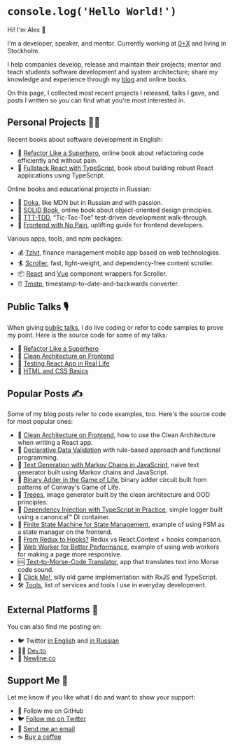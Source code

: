 # `console.log('Hello World!')`

Hi! I'm Alex 👋

I'm a developer, speaker, and mentor. Currently working at [0+X](https://0x.se) and living in Stockholm.

I help companies develop, release and maintain their projects; mentor and teach students software development and system architecture; share my knowledge and experience through my [blog](https://github.com/bespoyasov/www) and online books.

On this page, I collected most recent projects I released, talks I gave, and posts I written so you can find what you're most interested in.

## Personal Projects 🧑‍💻

Recent books about software development in English:

- 🦸 [Refactor Like a Superhero](https://github.com/bespoyasov/refactor-like-a-superhero-online-book), online book about refactoring code efficiently and without pain.
- 🦄 [Fullstack React with TypeScript](https://www.newline.co/fullstack-react-with-typescript), book about building robust React applications using TypeScript.

Online books and educational projects in Russian:

- 🐶 [Doka](https://github.com/doka-guide/content), like MDN but in Russian and with passion.
- 🧱 [SOLID Book](https://github.com/open-tech-authors/solid), online book about object-oriented design principles.
- 🔬 [TTT-TDD](https://github.com/bespoyasov/ttt-tdd), “Tic-Tac-Toe” test-driven development walk-through.
- 💊 [Frontend with No Pain](https://github.com/bespoyasov/front-not-pain), uplifting guide for frontend developers.

Various apps, tools, and npm packages:

- 💰 [Tzlvt](https://fuckgrechka.ru/tzlvt/), finance management mobile app based on web technologies.
- 🏄 [Scroller](https://github.com/bespoyasov/scroller), fast, light-weight, and dependency-free content scroller.
- 📦 [React](https://github.com/bespoyasov/react-scroller) and [Vue](https://github.com/bespoyasov/vue-scroller) component wrappers for Scroller.
- ⏰ [Tmstp](https://github.com/bespoyasov/tmstmp), timestamp-to-date-and-backwards converter.

## Public Talks 🎙

When giving [public talks](https://bespoyasov.me/talks/), I do live coding or refer to code samples to prove my point. Here is the source code for some of my talks:

- 🦸 [Refactor Like a Superhero](https://github.com/bespoyasov/refactor-like-a-superhero-talk)
- 🧼 [Clean Architecture on Frontend](https://github.com/bespoyasov/frontend-clean-architecture)
- 🧪 [Testing React App in Real Life](https://github.com/bespoyasov/testing-workshop)
- 🚀 [HTML and CSS Basics](https://github.com/bespoyasov/traktor-html-css-workshop)

## Popular Posts ✍️

Some of my blog posts refer to code examples, too. Here's the source code for most popular ones:

- 🧼 [Clean Architecture on Frontend](https://github.com/bespoyasov/frontend-clean-architecture), how to use the Clean Architecture when writing a React app.
- 📝 [Declarative Data Validation](https://github.com/bespoyasov/rule-based-data-validation) with rule-based approach and functional programming.
- 🤖 [Text Generation with Markov Chains in JavaScript](https://github.com/bespoyasov/text-generator), naive text generator built using Markov chains and JavaScript.
- 👾 [Binary Adder in the Game of Life](https://github.com/bespoyasov/binary-full-adder-in-the-game-of-life), binary adder circuit built from patterns of Conway's Game of Life.
- 🌳 [Treees](https://github.com/bespoyasov/treees), image generator built by the clean architecture and OOD principles.
- 💉 [Dependency Injection with TypeScript in Practice](https://github.com/bespoyasov/di-ts-in-practice), simple logger built using a canonical™ DI container.
- 🗿 [Finite State Machine for State Management](https://github.com/bespoyasov/fsm-example), example of using FSM as a state manager on the frontend.
- 🤔 [From Redux to Hooks?](https://github.com/bespoyasov/you-really-dont-need-redux-now) Redux vs React.Context + hooks comparison.
- 🚀 [Web Worker for Better Performance](https://github.com/bespoyasov/web-worker-example), example of using web workers for making a page more responsive.
- 🆘 [Text-to-Morse-Code Translator](https://github.com/bespoyasov/morse), app that translates text into Morse code sound.
- 📌 [Click Me!](https://github.com/bespoyasov/clickme), silly old game implementation with RxJS and TypeScript.
- 🛠 [Tools](https://github.com/bespoyasov/tools), list of services and tools I use in everyday development.

## External Platforms 📢

You can also find me posting on:

- 🐦 Twitter [in English](http://twitter.com/bespoyasov_) and [in Russian](http://twitter.com/bespoyasov)
- 🧑‍💻 [Dev.to](https://dev.to/bespoyasov)
- 🦄 [Newline.co](https://www.newline.co/@bespoyasov)

## Support Me 💖

Let me know if you like what I do and want to show your support:

- 🐙 Follow me on GitHub
- 🐦 [Follow me on Twitter](https://twitter.com/bespoyasov_)
- 💌 [Send me an email](mailto:bespoyasov@me.com)
- ☕️ [Buy a coffee](https://buymeacoffee.com/bespoyasov)
